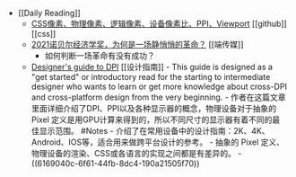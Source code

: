 - [[Daily Reading]]
	- [CSS像素、物理像素、逻辑像素、设备像素比、PPI、Viewport](https://github.com/jawil/blog/issues/21) [[github]] [[css]]
	- [2021诺贝尔经济学奖，为何是一场静悄悄的革命？](https://theinitium.com/article/20211014-opinion-nobel-price-economy/)  [[端传媒]]
		- 如何判断一场革命有没有成功？
	- [Designer's guide to DPI](https://sebastien-gabriel.com/designers-guide-to-dpi/) [[设计指南]]
	  		- This guide is designed as a "get started" or introductory read for the starting to intermediate designer who wants to learn or get more knowledge about cross-DPI and cross-platform design from the very beginning.
	  		- 作者在这篇文章里面详细介绍了DPI、PPI以及各种显示器的概念，物理设备对于抽象的 Pixel 定义是用GPU计算来得到的，所以不同尺寸的显示器有着不同的最佳显示范围。 #Notes
	  		- 介绍了在常用设备中的设计指南：2K、4K、Android、IOS等，适合用来做跨平台设计的参考。
	  		- 抽象的 Pixel 定义、物理设备的渲染、CSS或各语言的实现之间都是有差异的。
	  			- ((6169040c-6f61-44fb-8dc4-190a21505f70))